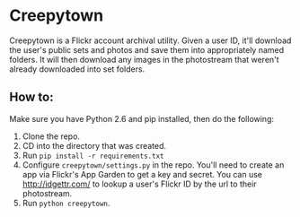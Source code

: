 # Creepytown

Creepytown is a Flickr account archival utility. Given a user ID, it'll download the user's public sets and photos and save them into appropriately named folders. It will then download any images in the photostream that weren't already downloaded into set folders.

## How to:

Make sure you have Python 2.6 and pip installed, then do the following:

1. Clone the repo.
2. CD into the directory that was created.
3. Run `pip install -r requirements.txt`
4. Configure `creepytown/settings.py` in the repo. You'll need to create an app via Flickr's App Garden to get a key and secret. You can use http://idgettr.com/ to lookup a user's Flickr ID by the url to their photostream.
5. Run `python creepytown`.